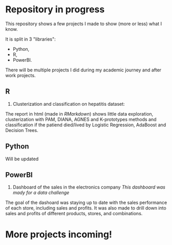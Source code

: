 # Repository in progress

This repository shows a few projects I made to show (more or less) what I know.

It is split in 3 "libraries":
* Python,
* R,
* PowerBI.

There will be multiple projects I did during my academic journey and after work projects.

## R 

1. Clusterization and classification on hepatitis dataset:

The report in html (made in *RMarkdown*) shows little data exploration, clusterization with PAM, DIANA, AGNES and K-prototypes methods and classification if the patiend died/lived by Logistic Regression, AdaBoost and Decision Trees. 

## Python

Will be updated

## PowerBI

1. Dashboard of the sales in the electronics company *This dashboard was mady for a data challenge*

The goal of the dashoard was staying up to date with the sales performance of each store, including sales and profits. It was also made to drill down into sales and profits of different products, stores, and combinations.


# More projects incoming!


